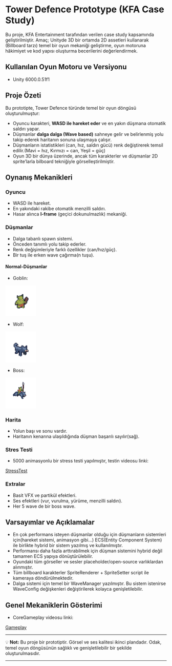 # Tower Defence Prototype (KFA Case Study)

Bu proje, KFA Entertainment tarafından verilen case study kapsamında geliştirilmiştir.
Amaç; Unityde 3D bir ortamda 2D assetleri kullanarak (Billboard tarzı) temel bir oyun mekaniği geliştirme, oyun motoruna hâkimiyet ve kod yapısı oluşturma becerilerini değerlendirmek.

## Kullanılan Oyun Motoru ve Versiyonu
- Unity 6000.0.51f1

## Proje Özeti
Bu prototipte, Tower Defence türünde temel bir oyun döngüsü oluşturulmuştur:  
- Oyuncu karakteri, **WASD ile hareket eder** ve en yakın düşmana otomatik saldırı yapar.  
- Düşmanlar **dalga dalga (Wave based)** sahneye gelir ve belirlenmiş yolu takip ederek haritanın sonuna ulaşmaya çalışır.  
- Düşmanların istatistikleri (can, hız, saldırı gücü) renk değiştirerek temsil edilir.(Mavi = hız, Kırmızı = can, Yeşil = güç)
- Oyun 3D bir dünya üzerinde, ancak tüm karakterler ve düşmanlar 2D sprite’larla bilboard tekniğiyle görselleştirilmiştir.

## Oynanış Mekanikleri
### Oyuncu
- WASD ile hareket.  
- En yakındaki rakibe otomatik menzilli saldırı.
- Hasar alınca **I-frame** (geçici dokunulmazlık) mekaniği.

### Düşmanlar
- Dalga tabanlı spawn sistemi.
- Önceden tanımlı yolu takip ederler.
- Renk değişimleriyle farklı özellikler (can/hız/güç).
- Bir tuş ile erken wave çağırma(n tuşu).

#### Normal-Düşmanlar
- Goblin:
<img src="https://github.com/muratkrdl/KFA-Case/blob/main/IMAGES/Goblin.png" width="96px">

- Wolf:
<img src="https://github.com/muratkrdl/KFA-Case/blob/main/IMAGES/Wolf.png" width="96px">

- Boss:
<img src="https://github.com/muratkrdl/KFA-Case/blob/main/IMAGES/Boss.png" width="96px">

### Harita
- Yolun başı ve sonu vardır.  
- Haritanın kenarına ulaşıldığında düşman başarılı sayılır(sağ).

### Stres Testi
- 5000 animasyonlu bir stress testi yapılmıştır, testin videosu linki:

[StressTest](https://www.youtube.com/watch?v=QTU1Qaig17Q)

### Extralar
- Basit VFX ve partikül efektleri.  
- Ses efektleri (vur, vurulma, yürüme, menzilli saldırı).  
- Her 5 wave de bir boss wave.  

## Varsayımlar ve Açıklamalar
- En çok performans isteyen düşmanlar olduğu için düşmanların sistemleri için(hareket sistemi, animasyon gibi...) ECS(Entity Component System) ile birlikte hybrid bir sistem yazılmış ve kullanılmıştır.
- Performansı daha fazla arttırabilmek için düşman sistemini hybrid değil tamamen ECS yapıya dönüştürülebilir.
- Oyundaki tüm görseller ve sesler placeholder/open-source varlıklardan alınmıştır.
- Tüm billboard karakterler SpriteRenderer + SpriteSetter script ile kameraya döndürülmektedir.
- Dalga sistemi için temel bir WaveManager yazılmıştır. Bu sistem istenirse WaveConfig değişkenleri değiştirilerek kolayca genişletilebilir.

## Genel Mekaniklerin Gösterimi
- CoreGameplay videosu linki:

[Gameplay](https://www.youtube.com/watch?v=bg7A8Sjn7iQ)

---

💡 **Not:** Bu proje bir prototiptir. Görsel ve ses kalitesi ikinci plandadır. Odak, temel oyun döngüsünün sağlıklı ve genişletilebilir bir şekilde oluşturulmasıdır.

---

